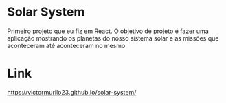 # Solar System
Primeiro projeto que eu fiz em React. O objetivo de projeto é fazer uma aplicação mostrando os planetas do nosso sistema solar e as missões que aconteceram até aconteceram no mesmo.

# Link
https://victormurilo23.github.io/solar-system/
